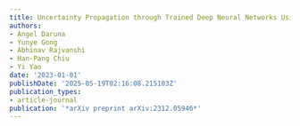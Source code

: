 ```yaml
---
title: Uncertainty Propagation through Trained Deep Neural Networks Using Factor Graphs
authors:
- Angel Daruna
- Yunye Gong
- Abhinav Rajvanshi
- Han-Pang Chiu
- Yi Yao
date: '2023-01-01'
publishDate: '2025-05-19T02:16:08.215103Z'
publication_types:
- article-journal
publication: '*arXiv preprint arXiv:2312.05946*'
---
```

